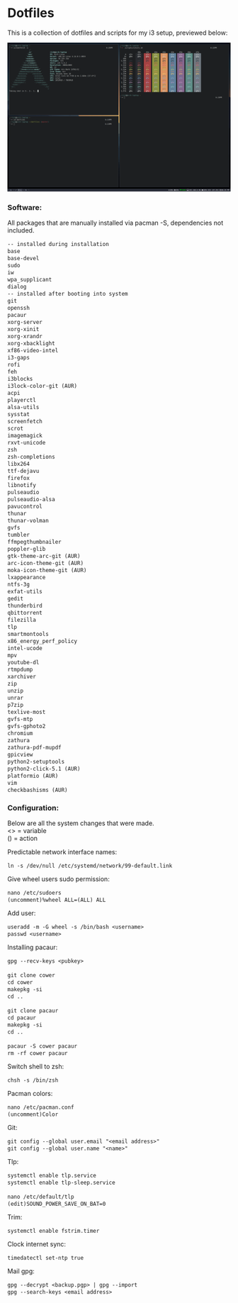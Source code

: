 # Dotfiles

This is a collection of dotfiles and scripts for my i3 setup, previewed below:

![Screenshot](screenshot.png)

### Software:

All packages that are manually installed via pacman -S, dependencies not included.

    -- installed during installation
    base
    base-devel
    sudo
    iw
    wpa_supplicant
    dialog
    -- installed after booting into system
    git
    openssh
    pacaur
    xorg-server
    xorg-xinit
    xorg-xrandr
    xorg-xbacklight
    xf86-video-intel
    i3-gaps
    rofi
    feh
    i3blocks
    i3lock-color-git (AUR)
    acpi
    playerctl
    alsa-utils
    sysstat
    screenfetch
    scrot
    imagemagick
    rxvt-unicode
    zsh
    zsh-completions
    libx264
    ttf-dejavu
    firefox
    libnotify
    pulseaudio
    pulseaudio-alsa
    pavucontrol
    thunar
    thunar-volman
    gvfs
    tumbler
    ffmpegthumbnailer
    poppler-glib
    gtk-theme-arc-git (AUR)
    arc-icon-theme-git (AUR)
    moka-icon-theme-git (AUR)
    lxappearance
    ntfs-3g
    exfat-utils
    gedit
    thunderbird
    qbittorrent
    filezilla
    tlp
    smartmontools
    x86_energy_perf_policy
    intel-ucode
    mpv
    youtube-dl
    rtmpdump
    xarchiver
    zip
    unzip
    unrar
    p7zip
    texlive-most
    gvfs-mtp
    gvfs-gphoto2
    chromium
    zathura
    zathura-pdf-mupdf
    gpicview
    python2-setuptools
    python2-click-5.1 (AUR)
    platformio (AUR)
    vim
    checkbashisms (AUR)

### Configuration:

Below are all the system changes that were made.<br>
<> = variable<br>
() = action

Predictable network interface names:

    ln -s /dev/null /etc/systemd/network/99-default.link

Give wheel users sudo permission:

    nano /etc/sudoers
    (uncomment)%wheel ALL=(ALL) ALL

Add user:

    useradd -m -G wheel -s /bin/bash <username>
    passwd <username>

Installing pacaur:

    gpg --recv-keys <pubkey>

    git clone cower
    cd cower
    makepkg -si
    cd ..

    git clone pacaur
    cd pacaur
    makepkg -si
    cd ..

    pacaur -S cower pacaur
    rm -rf cower pacaur

Switch shell to zsh:

    chsh -s /bin/zsh

Pacman colors:

    nano /etc/pacman.conf
    (uncomment)Color

Git:

    git config --global user.email "<email address>"
    git config --global user.name "<name>"

Tlp:

    systemctl enable tlp.service
    systemctl enable tlp-sleep.service

    nano /etc/default/tlp
    (edit)SOUND_POWER_SAVE_ON_BAT=0

Trim:

    systemctl enable fstrim.timer

Clock internet sync:

    timedatectl set-ntp true

Mail gpg:

    gpg --decrypt <backup.pgp> | gpg --import
    gpg --search-keys <email address>
